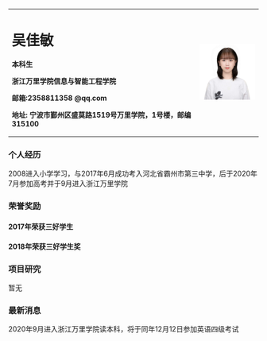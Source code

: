 <table border="0">
  <tr>
    <td width=" 75%" >
      <h1>吴佳敏</h1>
      <p><b>本科生</b></p>
      <p><b>浙江万里学院信息与智能工程学院</b></p>
      <p><b>邮箱:2358811358 @qq.com</b></p>
      <p><b>地址: 宁波市鄞州区盛莫路1519号万里学院，1号楼，邮编315100</b></p>
    </td>
    <td width= " 25%">
    <img src="/IMG_1173(20201130-130225).JPG" width=" 100%">
  </td>
  </tr>
</table>

### 个人经历
2008进入小学学习，与2017年6月成功考入河北省霸州市第三中学，后于2020年7月参加高考并于9月进入浙江万里学院

### 荣誉奖励
#### 2017年荣获三好学生
#### 2018年荣获三好学生奖

### 项目研究
暂无

### 最新消息
2020年9月进入浙江万里学院读本科，将于同年12月12日参加英语四级考试
